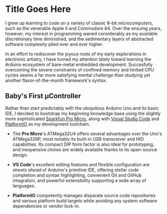 # Title Goes Here

I grew up learning to code on a variety of classic 8-bit microcomputers, such as the venerable Apple II and Commodore 64. Over the ensuing years, however, my interest in programming waned considerably as my available discretionary time diminished, and the sedimentary layers of abstracted software complexity piled ever and ever higher.

In an effort to rediscover the joyous roots of my early explorations in electronic artistry, I have turned my attention lately toward learning the Arduino ecosystem of bare-metal embedded development. Succesfully overcoming the severe constraints of confined memory and limited CPU cycles seems a far more satisfying mental challenge than studying yet another flavor-of-the-month framework's syntax.

## Baby's First µController

Rather than start predictably with the ubiquitous Arduino Uno and its basic IDE, I decided to bootstrap my beginning knowledge base using the slightly more sophisticated [Sparkfun Pro Micro](https://github.com/sparkfun/Pro_Micro), along with [Visual Studio Code](https://github.com/microsoft/vscode) and [PlatformIO](https://github.com/platformio/platformio-vscode-ide) as my development toolchain.

- The **Pro Micro**'s ATMega32U4 offers several advantages over the Uno's ATMega328P, most notably its built-in USB transceiver and HID capabilities. Its compact DIP form factor is also ideal for prototyping, and inexpensive clones are widely available thanks to its open-source design.

- **VS Code**'s excellent editing features and flexible configuration are *streets ahead* of Arduino's primitive IDE, offering stellar code completion and syntax highlighting, convenient Git and GitHub integration, and powerful extensibility supporting a wide array of languages.

- **PlatformIO** competently manages disparate source code repositories and various platform build targets while avoiding any system software dependencies or vendor lock-in.
